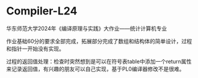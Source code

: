 # Compiler-L24
华东师范大学2024年《编译原理与实践》大作业——统计计算机专业

作业基础60分的要求全部完成，拓展部分完成了数组和结构体的简单设计，过程和指针一开始没有实现。

过程的返回值处理：检查时突然想到是可以在符号表table中添加一个return属性来记录返回值，有兴趣的朋友可以自己实现，基于PL0编译器修改不是很难。
